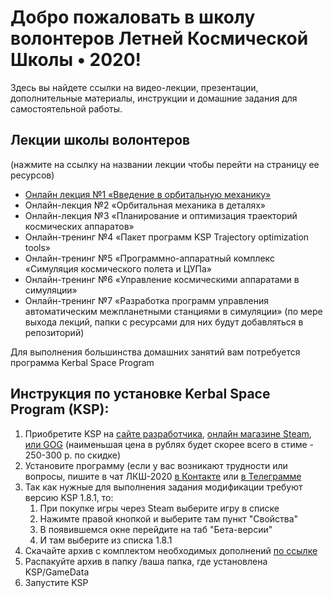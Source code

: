 # Добро пожаловать в школу волонтеров Летней Космической Школы • 2020!
Здесь вы найдете ссылки на видео-лекции, презентации, дополнительные материалы,
инструкции и домашние задания для самостоятельной работы.

## Лекции школы волонтеров
(нажмите на ссылку на названии лекции чтобы перейти на страницу ее ресурсов)
* [Онлайн лекция №1 «Введение в орбитальную механику»](https://github.com/1greywind/space-school-volunteer/tree/master/%D0%9B%D0%B5%D0%BA%D1%86%D0%B8%D1%8F%20%E2%84%961)
* Онлайн-лекция №2 «Орбитальная механика в деталях»
* Онлайн-лекция №3 «Планирование и оптимизация траекторий космических    аппаратов»
* Онлайн-тренинг №4 «Пакет программ KSP Trajectory optimization tools»
* Онлайн-тренинг №5 «Программно-аппаратный комплекс «Симуляция космического полета и ЦУПа»
* Онлайн-тренинг №6 «Управление космическими аппаратами в симуляции»
* Онлайн-тренинг №7 «Разработка программ управления автоматическим межпланетными станциями в симуляции» 
(по мере выхода лекций, папки с ресурсами для них будут добавляться в репозиторий)

Для выполнения большинства домашних занятий вам потребуется программа Kerbal Space Program

## Инструкция по установке Kerbal Space Program (KSP):
1. Приобретите KSP на
    [сайте разработчика](https://www.kerbalspaceprogram.com/store/),
    [онлайн магазине Steam](https://store.steampowered.com/app/220200/Kerbal_Space_Program/),
    [или GOG](https://www.gog.com/game/kerbal_space_program)
    (наименьшая цена в рублях будет скорее всего в стиме - 250-300 р. по скидке)
2. Установите программу (если у вас возникают трудности или вопросы,
   пишите в чат ЛКШ-2020 [в Контакте](https://vk.me/join/AJQ1d_3CuBfywdM9wDb9kgNs)
   или [в Телеграмме](https://t.me/space_school_chat)
3. Так как нужные для выполнения задания модификации требуют версию KSP 1.8.1, то:
    1. При покупке игры через Steam выберите игру в списке
    2. Нажимте правой кнопкой и выберите там пункт "Свойства"
    3. В появившемся окне перейдите на таб "Бета-версии"
    4. И там выберите из списка 1.8.1 
4. Скачайте архив с комплектом необходимых дополнений [по ссылке](http://spaceprogram.ru/GameData-LKSH-2020-volunteer-modpack.zip)
5. Распакуйте архив в папку /ваша папка, где установлена KSP/GameData
6. Запустите KSP


